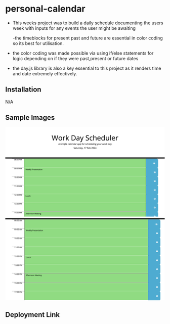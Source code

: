 # personal-calendar

- This weeks project was to build a daily schedule documenting the users week with inputs for any events the user might be awaiting

  -the timeblocks for present past and future are essential in color coding so its best for utilisation.

- the color coding was made possible via using if/else statements for logic depending on if they were past,present or future dates

- the day.js library is also a key essential to this project as it renders time and date extremely effectively.

## Installation
N/A

## Sample Images
![alt text](<Screenshot 2024-02-17 at 00.02.06-1.png>)
![alt text](<Screenshot 2024-02-17 at 00.02.25-1.png>)

## Deployment Link